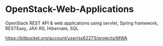 # OpenStack-Web-Applications
OpenStack REST API & web applications using servlet, Spring framework, RESTEasy, JAX-RS, Hibernate, SQL

https://bitbucket.org/account/user/ss62273/projects/MWA
